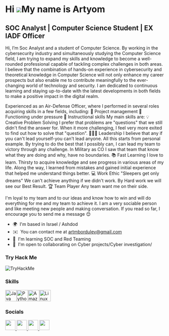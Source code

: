 Hi ![](https://user-images.githubusercontent.com/18350557/176309783-0785949b-9127-417c-8b55-ab5a4333674e.gif)My name is Artyom
==============================================================================================================================

SOC Analyst | Computer Science Student | EX IADF Officer
--------------------------------------------------------

Hi, I’m Soc Analyst and a student of Computer Science. By working in the cybersecurity industry and simultaneously studying the Computer Science field, I am trying to expand my skills and knowledge to become a well-rounded professional capable of tackling complex challenges in both areas. I believe that the combination of hands-on experience in cybersecurity and theoretical knowledge in Computer Science will not only enhance my career prospects but also enable me to contribute meaningfully to the ever-changing world of technology and security. I am dedicated to continuous learning and staying up-to-date with the latest developments in both fields to make a positive impact in the digital realm. 

Experienced as an Air-Defense Officer, where I performed in several roles acquiring skills in a few fields, including: 
📝 Project management 
📌 Functioning under pressure 
🕺 Instructional skills My main skills are: 
  💡 Creative Problem Solving I prefer that problems are "questions" that we still didn't find the answer for. When it more challenging, I feel very more exited to find out how to solve that "question". 
  🏃🏻‍♂️ Leadership I believe that any if you can't lead yourself-you can't lead anyone. All this starts from personal example. By trying to do the best that I possibly can, I can lead my team to victory through any challenge. In Military as CO I saw that team that know   
     what they are doing and why, have no boundaries. 
  📚 Fast Learning I love to learn. Thirsty to acquire knowledge and see progress in various areas of my life. Along the way, I learned from mistakes and gained initial experience that helped me understand things better. 
  💻 Work Ethic "Sleepers get only dreams" We can't achieve anything if we didn't work. By Hard work we will see our Best Result.
  🏆 Team Player Any team want me on their side.
  
  I'm loyal to my team and to our ideas and know how to win and will do everything for me and my team to achieve it. I am a very sociable person and like meeting new people and making conversation. If you read so far, I encourage you to send me a message 😊

* 🌍  I'm based in Israel / Ashdod
* ✉️  You can contact me at [artmbordulev@gmail.com](mailto:artmbordulev@gmail.com)
* 🧠  I'm learning SOC and Red Teaming
* 🤝  I'm open to collaborating on Cyber projects/Cyber investigation/

### Try Hack Me

<p align="left">
<img src="https://tryhackme-badges.s3.amazonaws.com/Raizer96.png" alt="TryHackMe">


### Skills


<p align="left">
<a href="https://www.oracle.com/java/" target="_blank" rel="noreferrer"><img src="https://raw.githubusercontent.com/danielcranney/readme-generator/main/public/icons/skills/java-colored.svg" width="36" height="36" alt="Java" /></a><a href="https://www.python.org/" target="_blank" rel="noreferrer"><img src="https://raw.githubusercontent.com/danielcranney/readme-generator/main/public/icons/skills/python-colored.svg" width="36" height="36" alt="Python" /></a><a href="https://aws.amazon.com" target="_blank" rel="noreferrer"><img src="https://raw.githubusercontent.com/danielcranney/readme-generator/main/public/icons/skills/aws-colored.svg" width="36" height="36" alt="Amazon Web Services" /></a><a href="https://www.linux.org" target="_blank" rel="noreferrer"><img src="https://raw.githubusercontent.com/danielcranney/readme-generator/main/public/icons/skills/linux-colored.svg" width="36" height="36" alt="Linux" /></a>
</p>


### Socials

<p align="left"> <a href="https://discord.com/users/Raizer_96#3903" target="_blank" rel="noreferrer"> <picture> <source media="(prefers-color-scheme: dark)" srcset="undefined" /> <source media="(prefers-color-scheme: light)" srcset="https://raw.githubusercontent.com/danielcranney/readme-generator/main/public/icons/socials/discord.svg" /> <img src="https://raw.githubusercontent.com/danielcranney/readme-generator/main/public/icons/socials/discord.svg" width="32" height="32" /> </picture> </a> <a href="https://www.github.com/Raizer1996" target="_blank" rel="noreferrer"> <picture> <source media="(prefers-color-scheme: dark)" srcset="https://raw.githubusercontent.com/danielcranney/readme-generator/main/public/icons/socials/github-dark.svg" /> <source media="(prefers-color-scheme: light)" srcset="https://raw.githubusercontent.com/danielcranney/readme-generator/main/public/icons/socials/github.svg" /> <img src="https://raw.githubusercontent.com/danielcranney/readme-generator/main/public/icons/socials/github.svg" width="32" height="32" /> </picture> </a> <a href="https://www.linkedin.com/in/artyom-bordulev-9b580b1ba/" target="_blank" rel="noreferrer"> <picture> <source media="(prefers-color-scheme: dark)" srcset="https://raw.githubusercontent.com/danielcranney/readme-generator/main/public/icons/socials/linkedin-dark.svg" /> <source media="(prefers-color-scheme: light)" srcset="https://raw.githubusercontent.com/danielcranney/readme-generator/main/public/icons/socials/linkedin.svg" /> <img src="https://raw.githubusercontent.com/danielcranney/readme-generator/main/public/icons/socials/linkedin.svg" width="32" height="32" /> </picture> </a> <a href="https://www.x.com/Artyom_Bordulev" target="_blank" rel="noreferrer"> <picture> <source media="(prefers-color-scheme: dark)" srcset="https://raw.githubusercontent.com/danielcranney/readme-generator/main/public/icons/socials/twitter-dark.svg" /> <source media="(prefers-color-scheme: light)" srcset="https://raw.githubusercontent.com/danielcranney/readme-generator/main/public/icons/socials/twitter.svg" /> <img src="https://raw.githubusercontent.com/danielcranney/readme-generator/main/public/icons/socials/twitter.svg" width="32" height="32" /> </picture> </a></p>
